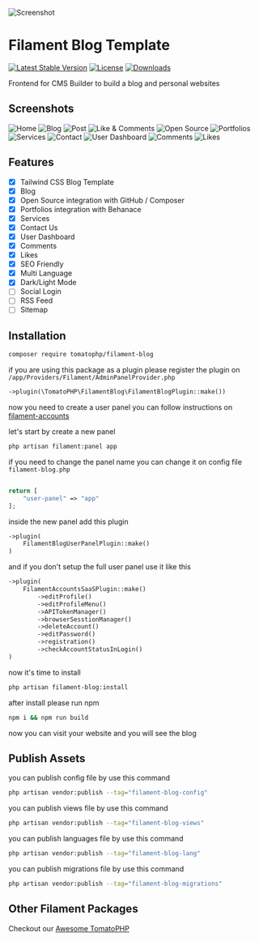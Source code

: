 ![Screenshot](https://raw.githubusercontent.com/tomatophp/filament-blog/master/arts/3x1io-tomato-blog.jpg)

# Filament Blog Template

[![Latest Stable Version](https://poser.pugx.org/tomatophp/filament-blog/version.svg)](https://packagist.org/packages/tomatophp/filament-blog)
[![License](https://poser.pugx.org/tomatophp/filament-blog/license.svg)](https://packagist.org/packages/tomatophp/filament-blog)
[![Downloads](https://poser.pugx.org/tomatophp/filament-blog/d/total.svg)](https://packagist.org/packages/tomatophp/filament-blog)

Frontend for CMS Builder to build a blog and personal websites

## Screenshots

![Home](https://raw.githubusercontent.com/tomatophp/filament-blog/master/arts/home.png)
![Blog](https://raw.githubusercontent.com/tomatophp/filament-blog/master/arts/blog.png)
![Post](https://raw.githubusercontent.com/tomatophp/filament-blog/master/arts/post.png)
![Like & Comments](https://raw.githubusercontent.com/tomatophp/filament-blog/master/arts/share-comments.png)
![Open Source](https://raw.githubusercontent.com/tomatophp/filament-blog/master/arts/open-source.png)
![Portfolios](https://raw.githubusercontent.com/tomatophp/filament-blog/master/arts/portfolios.png)
![Services](https://raw.githubusercontent.com/tomatophp/filament-blog/master/arts/services.png)
![Contact](https://raw.githubusercontent.com/tomatophp/filament-blog/master/arts/contact.png)
![User Dashboard](https://raw.githubusercontent.com/tomatophp/filament-blog/master/arts/user-dashboard.png)
![Comments](https://raw.githubusercontent.com/tomatophp/filament-blog/master/arts/comments.png)
![Likes](https://raw.githubusercontent.com/tomatophp/filament-blog/master/arts/likes.png)


## Features

- [x] Tailwind CSS Blog Template
- [x] Blog
- [x] Open Source integration with GitHub / Composer
- [x] Portfolios integration with Behanace
- [x] Services
- [x] Contact Us
- [x] User Dashboard
- [x] Comments
- [x] Likes
- [x] SEO Friendly
- [x] Multi Language
- [x] Dark/Light Mode
- [ ] Social Login
- [ ] RSS Feed
- [ ] Sitemap

## Installation

```bash
composer require tomatophp/filament-blog
```

if you are using this package as a plugin please register the plugin on `/app/Providers/Filament/AdminPanelProvider.php`

```php
->plugin(\TomatoPHP\FilamentBlog\FilamentBlogPlugin::make())
```

now you need to create a user panel you can follow instructions on [filament-accounts](https://www.github.com/tomatophp/filament-accounts)

let's start by create a new panel

```bash
php artisan filament:panel app
```

if you need to change the panel name you can change it on config file `filament-blog.php`

```php

return [
    "user-panel" => "app"
];
```

inside the new panel add this plugin

```php
->plugin(
    FilamentBlogUserPanelPlugin::make()
)
```

and if you don't setup the full user panel use it like this

```php
->plugin(
    FilamentAccountsSaaSPlugin::make()
        ->editProfile()
        ->editProfileMenu()
        ->APITokenManager()
        ->browserSesstionManager()
        ->deleteAccount()
        ->editPassword()
        ->registration()
        ->checkAccountStatusInLogin()
)
```

now it's time to install

```bash
php artisan filament-blog:install
```

after install please run npm

```bash
npm i && npm run build
```

now you can visit your website and you will see the blog

## Publish Assets

you can publish config file by use this command

```bash
php artisan vendor:publish --tag="filament-blog-config"
```

you can publish views file by use this command

```bash
php artisan vendor:publish --tag="filament-blog-views"
```

you can publish languages file by use this command

```bash
php artisan vendor:publish --tag="filament-blog-lang"
```

you can publish migrations file by use this command

```bash
php artisan vendor:publish --tag="filament-blog-migrations"
```

## Other Filament Packages

Checkout our [Awesome TomatoPHP](https://github.com/tomatophp/awesome)

